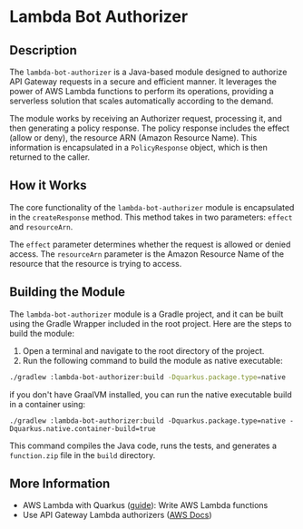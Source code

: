 # Lambda Bot Authorizer

## Description

The `lambda-bot-authorizer` is a Java-based module designed to authorize API Gateway requests in a secure and efficient 
manner. It leverages the power of AWS Lambda functions to perform its operations, providing a serverless solution 
that scales automatically according to the demand.

The module works by receiving an Authorizer request, processing it, and then generating a policy response. 
The policy response includes the effect (allow or deny), the resource ARN (Amazon Resource Name). 
This information is encapsulated in a `PolicyResponse` object, which is then returned to the caller.

## How it Works

The core functionality of the `lambda-bot-authorizer` module is encapsulated in the `createResponse` method. 
This method takes in two parameters: `effect` and `resourceArn`.

The `effect` parameter determines whether the request is allowed or denied access. The `resourceArn` parameter is the 
Amazon Resource Name of the resource that the resource is trying to access.

## Building the Module

The `lambda-bot-authorizer` module is a Gradle project, and it can be built using the Gradle Wrapper included 
in the root project. Here are the steps to build the module:

1. Open a terminal and navigate to the root directory of the project.
2. Run the following command to build the module as native executable:

```bash
./gradlew :lambda-bot-authorizer:build -Dquarkus.package.type=native
```

if you don't have GraalVM installed, you can run the native executable build in a container using:

```shell script
./gradlew :lambda-bot-authorizer:build -Dquarkus.package.type=native -Dquarkus.native.container-build=true
```

This command compiles the Java code, runs the tests, and generates a `function.zip` file in the `build` directory.


## More Information
- AWS Lambda with Quarkus ([guide](https://quarkus.io/guides/amazon-lambda)): Write AWS Lambda functions
- Use API Gateway Lambda authorizers ([AWS Docs](https://docs.aws.amazon.com/apigateway/latest/developerguide/apigateway-use-lambda-authorizer.html))
